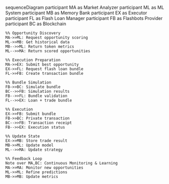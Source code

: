 sequenceDiagram
    participant MA as Market Analyzer
    participant ML as ML System
    participant MB as Memory Bank
    participant EX as Executor
    participant FL as Flash Loan Manager
    participant FB as Flashbots Provider
    participant BC as Blockchain

    %% Opportunity Discovery
    MA->>ML: Request opportunity scoring
    ML->>MB: Get historical data
    MB-->>ML: Return token metrics
    ML-->>MA: Return scored opportunities

    %% Execution Preparation
    MA->>EX: Submit best opportunity
    EX->>FL: Request flash loan bundle
    FL->>FB: Create transaction bundle

    %% Bundle Simulation
    FB->>BC: Simulate bundle
    BC-->>FB: Simulation results
    FB-->>FL: Bundle validation
    FL-->>EX: Loan + trade bundle

    %% Execution
    EX->>FB: Submit bundle
    FB->>BC: Private transaction
    BC-->>FB: Transaction receipt
    FB-->>EX: Execution status

    %% Update State
    EX->>MB: Store trade result
    MB->>ML: Update model
    ML-->>MA: Update strategy

    %% Feedback Loop
    Note over MA,BC: Continuous Monitoring & Learning
    MA->>MA: Monitor new opportunities
    ML->>ML: Refine predictions
    MB->>MB: Update metrics
